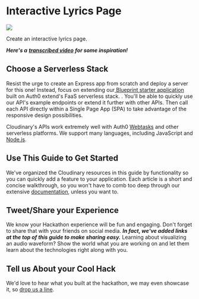 # Interactive Lyrics Page

![](../.gitbook/assets/song-lyrics.jpg)

Create an interactive lyrics page.

_**Here's a**_ [_**transcribed video**_](https://codepen.io/dzeitman/live/PQdWvm) _**for some inspiration!**_

## Choose a Serverless Stack

Resist the urge to create an Express app from scratch and deploy a server for this one! Instead, focus on extending our[ Blueprint starter application](https://cloudinary.gitbook.io/cil-hackathon-guide/~/edit/primary/thought-starters/immersive-wayne-shorter-catalog) built on Auth0 extend's FaaS serverless stack. . You'll be able to quickly use our API's example endpoints or extend it further with other APIs. Then call each API directly within a Single Page App \(SPA\) to take advantage of the responsive design possibilities.

Cloudinary's APIs work extremely well with Auth0 [Webtasks](https://webtask.io) and other serverless platforms. We support many languages, including JavaScript and [Node.js](https://cloudinary.com/documentation/node_integration).

## Use This Guide to Get Started

We've organized the Cloudinary resources in this guide by functionality so you can quickly add a feature to your application. Each article is a short and concise walkthrough, so you won't have to comb too deep through our extensive [documentation](https://cloudinary.com/documentation), unless you want to.

## Tweet/Share your Experience

We know your Hackathon experience will be fun and engaging. Don't forget to share that with your friends on social media. _**In fact, we've added links at the top of this guide to make sharing easy.**_ Learning about visualizing an audio waveform? Show the world what you are working on and let them learn about the technologies right along with you.

## Tell us About your Cool Hack

We'd love to hear what you built at the hackathon, we may even showcase it, so [drop us a line](mailto:Dan.Gilmore@cloudinary.com).

